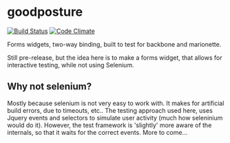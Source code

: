 goodposture
===========

[![Build Status](https://travis-ci.org/BJK/backwax.svg?branch=master)](https://travis-ci.org/BJK/backwax)
[![Code Climate](https://codeclimate.com/github/BJK/backwax/badges/gpa.svg)](https://codeclimate.com/github/BJK/backwax)

Forms widgets, two-way binding, built to test for backbone and marionette.

Still pre-release, but the idea here is to make a forms widget, that allows for interactive testing, while not using Selenium.

## Why not selenium?
Mostly because selenium is not very easy to work with. It makes for artificial build errors, due to timeouts, etc.. The testing approach used here, uses Jquery events and selectors to simulate user activity (much how seleninium would do it). However, the test framework is 'slightly' more aware of the internals, so that it waits for the correct events. More to come...
